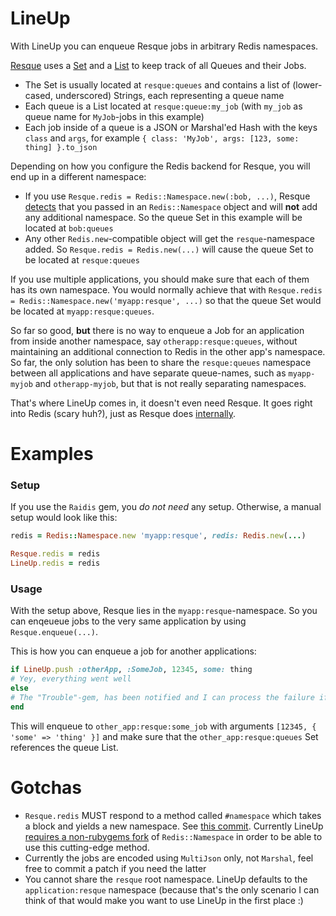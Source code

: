 # LineUp

With LineUp you can enqueue Resque jobs in arbitrary Redis namespaces.

[Resque](https://github.com/defunkt/resque) uses a [Set](http://redis.io/commands#set) and a [List](http://redis.io/commands#list) to keep track of all Queues and their Jobs.

* The Set is usually located at `resque:queues` and contains a list of (lower-cased, underscored) Strings, each representing a queue name
* Each queue is a List located at `resque:queue:my_job` (with `my_job` as queue name for `MyJob`-jobs in this example)
* Each job inside of a queue is a JSON or Marshal'ed Hash with the keys `class` and `args`, for example `{ class: 'MyJob', args: [123, some: thing] }.to_json`

Depending on how you configure the Redis backend for Resque, you will end up in a different namespace:

* If you use `Resque.redis = Redis::Namespace.new(:bob, ...)`, Resque [detects](https://github.com/defunkt/resque/blob/master/lib/resque.rb#L55) that you passed in an `Redis::Namespace` object and will __not__ add any additional namespace. So the queue Set in this example will be located at `bob:queues`
* Any other `Redis.new`-compatible object will get the `resque`-namespace added. So `Resque.redis = Redis.new(...)` will cause the queue Set to be located at `resque:queues`

If you use multiple applications, you should make sure that each of them has its own namespace. You would normally achieve that with `Resque.redis = Redis::Namespace.new('myapp:resque', ...)` so that the queue Set would be located at `myapp:resque:queues`.

So far so good, __but__ there is no way to enqueue a Job for an application from inside another namespace, say `otherapp:resque:queues`, without maintaining an additional connection to Redis in the other app's namespace. So far, the only solution has been to share the `resque:queues` namespace between all applications and have separate queue-names, such as `myapp-myjob` and `otherapp-myjob`, but that is not really separating namespaces.

That's where LineUp comes in, it doesn't even need Resque. It goes right into Redis (scary huh?), just as Resque does [internally](https://github.com/defunkt/resque/blob/master/lib/resque/queue.rb).

# Examples

### Setup

If you use the `Raidis` gem, you _do not need_ any setup. Otherwise, a manual setup would look like this:

```ruby
redis = Redis::Namespace.new 'myapp:resque', redis: Redis.new(...)

Resque.redis = redis
LineUp.redis = redis
````

### Usage

With the setup above, Resque lies in the `myapp:resque`-namespace. So you can enqeueue jobs to the very same application by using `Resque.enqueue(...)`.

This is how you can enqueue a job for another applications:

```ruby
if LineUp.push :otherApp, :SomeJob, 12345, some: thing
# Yey, everything went well
else
# The "Trouble"-gem, has been notified and I can process the failure if I like
end
```

This will enqueue to `other_app:resque:some_job` with arguments `[12345, { 'some' => 'thing' }]` and make sure that the `other_app:resque:queues` Set references the queue List.

# Gotchas

* `Resque.redis` MUST respond to a method called `#namespace` which takes a block and yields a new namespace. See [this commit](https://github.com/defunkt/redis-namespace/pull/50). Currently LineUp [requires a non-rubygems fork](https://github.com/bukowskis/line_up/blob/master/Gemfile) of `Redis::Namespace` in order to be able to use this cutting-edge method.
* Currently the jobs are encoded using `MultiJson` only, not `Marshal`, feel free to commit a patch if you need the latter
* You cannot share the `resque` root namespace. LineUp defaults to the `application:resque` namespace (because that's the only scenario I can think of that would make you want to use LineUp in the first place :)
